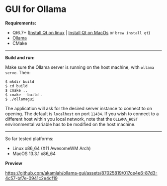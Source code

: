 # GUI for Ollama

**Requirements:**
- Qt6.7+ ([Install Qt on linux](https://doc.qt.io/qt-6/linux.html) | [Install Qt on MacOs](https://doc.qt.io/qt-6/macos.html) or ```brew install qt```)
- [Ollama](https://ollama.com/)  
- CMake

------ 

**Build and run:**

Make sure the Ollama server is running on the host machine, with ```ollama serve```. Then:

```
$ mkdir build
$ cd build
$ cmake ..
$ cmake --build .
$ ./ollamagui
```  

The application will ask for the desired server instance to connect to on opening. The default is ```localhost``` on port ```11434```. If you wish to connect to a different host within you local network, note that the ```OLLAMA_HOST``` environmental variable has to be modified on the host machine.

------

So far tested platforms: 
- Linux x86_64 (X11 AwesomeWM Arch)
- MacOS 13.3.1 x86_64


**Preview**

https://github.com/akamlah/ollama-gui/assets/87025819/017ce4e6-87d3-4c57-bf7e-0941c2e4cf19

